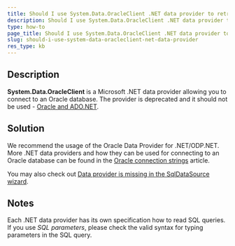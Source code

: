 ```yaml
---
title: Should I use System.Data.OracleClient .NET data provider to retrieve data for reports from an Oracle database?
description: Should I use System.Data.OracleClient .NET data provider to retrieve data for reports from an Oracle database?. 
type: how-to
page_title: Should I use System.Data.OracleClient .NET data provider to retrieve data for reports from an Oracle database?
slug: should-i-use-system-data-oracleclient-net-data-provider
res_type: kb
---
```



  
## Description  
**System.Data.OracleClient** is a Microsoft .NET data provider allowing you to connect to an Oracle database. The provider is deprecated and it should not be used - <a href="https://docs.microsoft.com/en-us/dotnet/framework/data/adonet/oracle-and-adonet" target="_blank">Oracle and ADO.NET</a>.
  
## Solution
We recommend the usage of the Oracle Data Provider for .NET/ODP.NET. More .NET data providers and how they can be used for connecting to an Oracle database can be found in the <a href="https://www.connectionstrings.com/oracle/" target="_blank">Oracle connection strings</a> article.  
   
You may also check out [Data provider is missing in the SqlDataSource wizard](./data-provider-is-missing-in-the-sqldatasource-wizard).  

## Notes

Each .NET data provider has its own specification how to read SQL queries. If you use *SQL parameters*, please check the valid syntax for typing parameters in the SQL query. 

